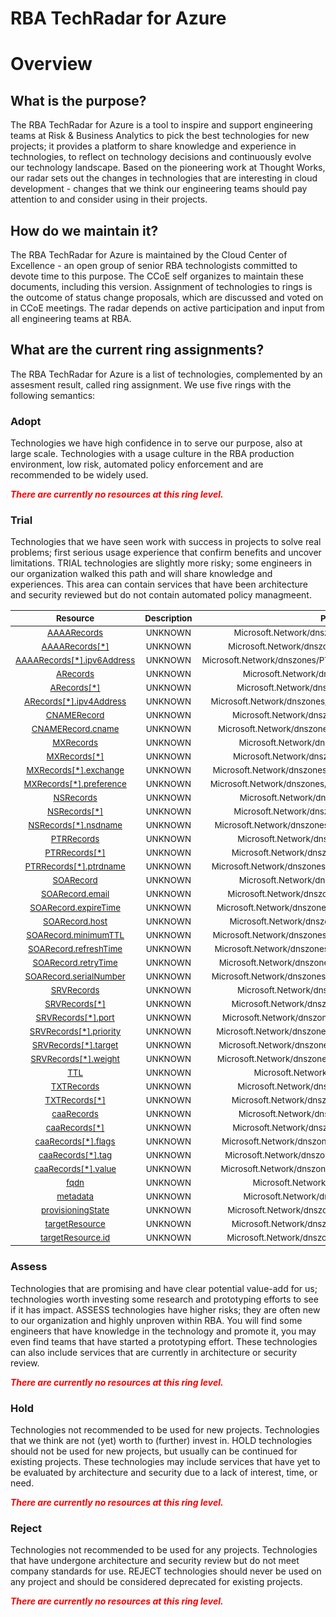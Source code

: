 
RBA TechRadar for Azure
=======================

# Overview

## What is the purpose?


The RBA TechRadar for Azure is a tool to inspire and support engineering teams at Risk & Business Analytics to pick the best technologies for new projects; it provides a platform to share knowledge and experience in technologies, to reflect on technology decisions and continuously evolve our technology landscape.  Based on the pioneering work at Thought Works, our radar sets out the changes in technologies that are interesting in cloud development - changes that we think our engineering teams should pay attention to and consider using in their projects.
## How do we maintain it?


The RBA TechRadar for Azure is maintained by the Cloud Center of Excellence - an open group of senior RBA technologists committed to devote time to this purpose.  The CCoE self organizes to maintain these documents, including this version.  Assignment of technologies to rings is the outcome of status change proposals, which are discussed and voted on in CCoE meetings.  The radar depends on active participation and input from all engineering teams at RBA.
## What are the current ring assignments?


The RBA TechRadar for Azure is a list of technologies, complemented by an assesment result, called ring assignment.  We use five rings with the following semantics:
### Adopt


Technologies we have high confidence in to serve our purpose, also at large scale.  Technologies with a usage culture in the RBA production environment, low risk, automated policy enforcement and are recommended to be widely used.  
  
***<font color="red"> There are currently no resources at this ring level. </font>***
### Trial


Technologies that we have seen work with success in projects to solve real problems;  first serious usage experience that confirm benefits and uncover limitations.  TRIAL technologies are slightly more risky; some engineers in our organization walked this path and will share knowledge and experiences.  This area can contain services that have been architecture and security reviewed but do not contain automated policy managmeent.  

|<sub>Resource</sub>|<sub>Description</sub>|<sub>Path</sub>|<sub>Status</sub>|
| :---: | :---: | :---: | :---: |
|<sub>[AAAARecords](https://github.com/openrba/python-azure-techradar/tree/master/Microsoft.Network/dnszones/PTR/AAAARecords)</sub>|<sub>UNKNOWN</sub>|<sub>Microsoft.Network/dnszones/PTR/AAAARecords</sub>|<sub>TRIAL</sub>|
|<sub>[AAAARecords[*]](https://github.com/openrba/python-azure-techradar/tree/master/Microsoft.Network/dnszones/PTR/AAAARecords[*])</sub>|<sub>UNKNOWN</sub>|<sub>Microsoft.Network/dnszones/PTR/AAAARecords[*]</sub>|<sub>TRIAL</sub>|
|<sub>[AAAARecords[*].ipv6Address](https://github.com/openrba/python-azure-techradar/tree/master/Microsoft.Network/dnszones/PTR/AAAARecords[*].ipv6Address)</sub>|<sub>UNKNOWN</sub>|<sub>Microsoft.Network/dnszones/PTR/AAAARecords[*].ipv6Address</sub>|<sub>TRIAL</sub>|
|<sub>[ARecords](https://github.com/openrba/python-azure-techradar/tree/master/Microsoft.Network/dnszones/PTR/ARecords)</sub>|<sub>UNKNOWN</sub>|<sub>Microsoft.Network/dnszones/PTR/ARecords</sub>|<sub>TRIAL</sub>|
|<sub>[ARecords[*]](https://github.com/openrba/python-azure-techradar/tree/master/Microsoft.Network/dnszones/PTR/ARecords[*])</sub>|<sub>UNKNOWN</sub>|<sub>Microsoft.Network/dnszones/PTR/ARecords[*]</sub>|<sub>TRIAL</sub>|
|<sub>[ARecords[*].ipv4Address](https://github.com/openrba/python-azure-techradar/tree/master/Microsoft.Network/dnszones/PTR/ARecords[*].ipv4Address)</sub>|<sub>UNKNOWN</sub>|<sub>Microsoft.Network/dnszones/PTR/ARecords[*].ipv4Address</sub>|<sub>TRIAL</sub>|
|<sub>[CNAMERecord](https://github.com/openrba/python-azure-techradar/tree/master/Microsoft.Network/dnszones/PTR/CNAMERecord)</sub>|<sub>UNKNOWN</sub>|<sub>Microsoft.Network/dnszones/PTR/CNAMERecord</sub>|<sub>TRIAL</sub>|
|<sub>[CNAMERecord.cname](https://github.com/openrba/python-azure-techradar/tree/master/Microsoft.Network/dnszones/PTR/CNAMERecord.cname)</sub>|<sub>UNKNOWN</sub>|<sub>Microsoft.Network/dnszones/PTR/CNAMERecord.cname</sub>|<sub>TRIAL</sub>|
|<sub>[MXRecords](https://github.com/openrba/python-azure-techradar/tree/master/Microsoft.Network/dnszones/PTR/MXRecords)</sub>|<sub>UNKNOWN</sub>|<sub>Microsoft.Network/dnszones/PTR/MXRecords</sub>|<sub>TRIAL</sub>|
|<sub>[MXRecords[*]](https://github.com/openrba/python-azure-techradar/tree/master/Microsoft.Network/dnszones/PTR/MXRecords[*])</sub>|<sub>UNKNOWN</sub>|<sub>Microsoft.Network/dnszones/PTR/MXRecords[*]</sub>|<sub>TRIAL</sub>|
|<sub>[MXRecords[*].exchange](https://github.com/openrba/python-azure-techradar/tree/master/Microsoft.Network/dnszones/PTR/MXRecords[*].exchange)</sub>|<sub>UNKNOWN</sub>|<sub>Microsoft.Network/dnszones/PTR/MXRecords[*].exchange</sub>|<sub>TRIAL</sub>|
|<sub>[MXRecords[*].preference](https://github.com/openrba/python-azure-techradar/tree/master/Microsoft.Network/dnszones/PTR/MXRecords[*].preference)</sub>|<sub>UNKNOWN</sub>|<sub>Microsoft.Network/dnszones/PTR/MXRecords[*].preference</sub>|<sub>TRIAL</sub>|
|<sub>[NSRecords](https://github.com/openrba/python-azure-techradar/tree/master/Microsoft.Network/dnszones/PTR/NSRecords)</sub>|<sub>UNKNOWN</sub>|<sub>Microsoft.Network/dnszones/PTR/NSRecords</sub>|<sub>TRIAL</sub>|
|<sub>[NSRecords[*]](https://github.com/openrba/python-azure-techradar/tree/master/Microsoft.Network/dnszones/PTR/NSRecords[*])</sub>|<sub>UNKNOWN</sub>|<sub>Microsoft.Network/dnszones/PTR/NSRecords[*]</sub>|<sub>TRIAL</sub>|
|<sub>[NSRecords[*].nsdname](https://github.com/openrba/python-azure-techradar/tree/master/Microsoft.Network/dnszones/PTR/NSRecords[*].nsdname)</sub>|<sub>UNKNOWN</sub>|<sub>Microsoft.Network/dnszones/PTR/NSRecords[*].nsdname</sub>|<sub>TRIAL</sub>|
|<sub>[PTRRecords](https://github.com/openrba/python-azure-techradar/tree/master/Microsoft.Network/dnszones/PTR/PTRRecords)</sub>|<sub>UNKNOWN</sub>|<sub>Microsoft.Network/dnszones/PTR/PTRRecords</sub>|<sub>TRIAL</sub>|
|<sub>[PTRRecords[*]](https://github.com/openrba/python-azure-techradar/tree/master/Microsoft.Network/dnszones/PTR/PTRRecords[*])</sub>|<sub>UNKNOWN</sub>|<sub>Microsoft.Network/dnszones/PTR/PTRRecords[*]</sub>|<sub>TRIAL</sub>|
|<sub>[PTRRecords[*].ptrdname](https://github.com/openrba/python-azure-techradar/tree/master/Microsoft.Network/dnszones/PTR/PTRRecords[*].ptrdname)</sub>|<sub>UNKNOWN</sub>|<sub>Microsoft.Network/dnszones/PTR/PTRRecords[*].ptrdname</sub>|<sub>TRIAL</sub>|
|<sub>[SOARecord](https://github.com/openrba/python-azure-techradar/tree/master/Microsoft.Network/dnszones/PTR/SOARecord)</sub>|<sub>UNKNOWN</sub>|<sub>Microsoft.Network/dnszones/PTR/SOARecord</sub>|<sub>TRIAL</sub>|
|<sub>[SOARecord.email](https://github.com/openrba/python-azure-techradar/tree/master/Microsoft.Network/dnszones/PTR/SOARecord.email)</sub>|<sub>UNKNOWN</sub>|<sub>Microsoft.Network/dnszones/PTR/SOARecord.email</sub>|<sub>TRIAL</sub>|
|<sub>[SOARecord.expireTime](https://github.com/openrba/python-azure-techradar/tree/master/Microsoft.Network/dnszones/PTR/SOARecord.expireTime)</sub>|<sub>UNKNOWN</sub>|<sub>Microsoft.Network/dnszones/PTR/SOARecord.expireTime</sub>|<sub>TRIAL</sub>|
|<sub>[SOARecord.host](https://github.com/openrba/python-azure-techradar/tree/master/Microsoft.Network/dnszones/PTR/SOARecord.host)</sub>|<sub>UNKNOWN</sub>|<sub>Microsoft.Network/dnszones/PTR/SOARecord.host</sub>|<sub>TRIAL</sub>|
|<sub>[SOARecord.minimumTTL](https://github.com/openrba/python-azure-techradar/tree/master/Microsoft.Network/dnszones/PTR/SOARecord.minimumTTL)</sub>|<sub>UNKNOWN</sub>|<sub>Microsoft.Network/dnszones/PTR/SOARecord.minimumTTL</sub>|<sub>TRIAL</sub>|
|<sub>[SOARecord.refreshTime](https://github.com/openrba/python-azure-techradar/tree/master/Microsoft.Network/dnszones/PTR/SOARecord.refreshTime)</sub>|<sub>UNKNOWN</sub>|<sub>Microsoft.Network/dnszones/PTR/SOARecord.refreshTime</sub>|<sub>TRIAL</sub>|
|<sub>[SOARecord.retryTime](https://github.com/openrba/python-azure-techradar/tree/master/Microsoft.Network/dnszones/PTR/SOARecord.retryTime)</sub>|<sub>UNKNOWN</sub>|<sub>Microsoft.Network/dnszones/PTR/SOARecord.retryTime</sub>|<sub>TRIAL</sub>|
|<sub>[SOARecord.serialNumber](https://github.com/openrba/python-azure-techradar/tree/master/Microsoft.Network/dnszones/PTR/SOARecord.serialNumber)</sub>|<sub>UNKNOWN</sub>|<sub>Microsoft.Network/dnszones/PTR/SOARecord.serialNumber</sub>|<sub>TRIAL</sub>|
|<sub>[SRVRecords](https://github.com/openrba/python-azure-techradar/tree/master/Microsoft.Network/dnszones/PTR/SRVRecords)</sub>|<sub>UNKNOWN</sub>|<sub>Microsoft.Network/dnszones/PTR/SRVRecords</sub>|<sub>TRIAL</sub>|
|<sub>[SRVRecords[*]](https://github.com/openrba/python-azure-techradar/tree/master/Microsoft.Network/dnszones/PTR/SRVRecords[*])</sub>|<sub>UNKNOWN</sub>|<sub>Microsoft.Network/dnszones/PTR/SRVRecords[*]</sub>|<sub>TRIAL</sub>|
|<sub>[SRVRecords[*].port](https://github.com/openrba/python-azure-techradar/tree/master/Microsoft.Network/dnszones/PTR/SRVRecords[*].port)</sub>|<sub>UNKNOWN</sub>|<sub>Microsoft.Network/dnszones/PTR/SRVRecords[*].port</sub>|<sub>TRIAL</sub>|
|<sub>[SRVRecords[*].priority](https://github.com/openrba/python-azure-techradar/tree/master/Microsoft.Network/dnszones/PTR/SRVRecords[*].priority)</sub>|<sub>UNKNOWN</sub>|<sub>Microsoft.Network/dnszones/PTR/SRVRecords[*].priority</sub>|<sub>TRIAL</sub>|
|<sub>[SRVRecords[*].target](https://github.com/openrba/python-azure-techradar/tree/master/Microsoft.Network/dnszones/PTR/SRVRecords[*].target)</sub>|<sub>UNKNOWN</sub>|<sub>Microsoft.Network/dnszones/PTR/SRVRecords[*].target</sub>|<sub>TRIAL</sub>|
|<sub>[SRVRecords[*].weight](https://github.com/openrba/python-azure-techradar/tree/master/Microsoft.Network/dnszones/PTR/SRVRecords[*].weight)</sub>|<sub>UNKNOWN</sub>|<sub>Microsoft.Network/dnszones/PTR/SRVRecords[*].weight</sub>|<sub>TRIAL</sub>|
|<sub>[TTL](https://github.com/openrba/python-azure-techradar/tree/master/Microsoft.Network/dnszones/PTR/TTL)</sub>|<sub>UNKNOWN</sub>|<sub>Microsoft.Network/dnszones/PTR/TTL</sub>|<sub>TRIAL</sub>|
|<sub>[TXTRecords](https://github.com/openrba/python-azure-techradar/tree/master/Microsoft.Network/dnszones/PTR/TXTRecords)</sub>|<sub>UNKNOWN</sub>|<sub>Microsoft.Network/dnszones/PTR/TXTRecords</sub>|<sub>TRIAL</sub>|
|<sub>[TXTRecords[*]](https://github.com/openrba/python-azure-techradar/tree/master/Microsoft.Network/dnszones/PTR/TXTRecords[*])</sub>|<sub>UNKNOWN</sub>|<sub>Microsoft.Network/dnszones/PTR/TXTRecords[*]</sub>|<sub>TRIAL</sub>|
|<sub>[caaRecords](https://github.com/openrba/python-azure-techradar/tree/master/Microsoft.Network/dnszones/PTR/caaRecords)</sub>|<sub>UNKNOWN</sub>|<sub>Microsoft.Network/dnszones/PTR/caaRecords</sub>|<sub>TRIAL</sub>|
|<sub>[caaRecords[*]](https://github.com/openrba/python-azure-techradar/tree/master/Microsoft.Network/dnszones/PTR/caaRecords[*])</sub>|<sub>UNKNOWN</sub>|<sub>Microsoft.Network/dnszones/PTR/caaRecords[*]</sub>|<sub>TRIAL</sub>|
|<sub>[caaRecords[*].flags](https://github.com/openrba/python-azure-techradar/tree/master/Microsoft.Network/dnszones/PTR/caaRecords[*].flags)</sub>|<sub>UNKNOWN</sub>|<sub>Microsoft.Network/dnszones/PTR/caaRecords[*].flags</sub>|<sub>TRIAL</sub>|
|<sub>[caaRecords[*].tag](https://github.com/openrba/python-azure-techradar/tree/master/Microsoft.Network/dnszones/PTR/caaRecords[*].tag)</sub>|<sub>UNKNOWN</sub>|<sub>Microsoft.Network/dnszones/PTR/caaRecords[*].tag</sub>|<sub>TRIAL</sub>|
|<sub>[caaRecords[*].value](https://github.com/openrba/python-azure-techradar/tree/master/Microsoft.Network/dnszones/PTR/caaRecords[*].value)</sub>|<sub>UNKNOWN</sub>|<sub>Microsoft.Network/dnszones/PTR/caaRecords[*].value</sub>|<sub>TRIAL</sub>|
|<sub>[fqdn](https://github.com/openrba/python-azure-techradar/tree/master/Microsoft.Network/dnszones/PTR/fqdn)</sub>|<sub>UNKNOWN</sub>|<sub>Microsoft.Network/dnszones/PTR/fqdn</sub>|<sub>TRIAL</sub>|
|<sub>[metadata](https://github.com/openrba/python-azure-techradar/tree/master/Microsoft.Network/dnszones/PTR/metadata)</sub>|<sub>UNKNOWN</sub>|<sub>Microsoft.Network/dnszones/PTR/metadata</sub>|<sub>TRIAL</sub>|
|<sub>[provisioningState](https://github.com/openrba/python-azure-techradar/tree/master/Microsoft.Network/dnszones/PTR/provisioningState)</sub>|<sub>UNKNOWN</sub>|<sub>Microsoft.Network/dnszones/PTR/provisioningState</sub>|<sub>TRIAL</sub>|
|<sub>[targetResource](https://github.com/openrba/python-azure-techradar/tree/master/Microsoft.Network/dnszones/PTR/targetResource)</sub>|<sub>UNKNOWN</sub>|<sub>Microsoft.Network/dnszones/PTR/targetResource</sub>|<sub>TRIAL</sub>|
|<sub>[targetResource.id](https://github.com/openrba/python-azure-techradar/tree/master/Microsoft.Network/dnszones/PTR/targetResource.id)</sub>|<sub>UNKNOWN</sub>|<sub>Microsoft.Network/dnszones/PTR/targetResource.id</sub>|<sub>TRIAL</sub>|

### Assess


Technologies that are promising and have clear potential value-add for us; technologies worth investing some research and prototyping efforts to see if it has impact.  ASSESS technologies have higher risks;  they are often new to our organization and highly unproven within RBA.  You will find some engineers that have knowledge in the technology and promote it, you may even find teams that have started a prototyping effort.  These technologies can also include services that are currently in architecture or security review.  
  
***<font color="red"> There are currently no resources at this ring level. </font>***
### Hold


Technologies not recommended to be used for new projects. Technologies that we think are not (yet) worth to (further) invest in.  HOLD technologies should not be used for new projects, but usually can be continued for existing projects.  These technologies may include services that have yet to be evaluated by architecture and security due to a lack of interest, time, or need.  
  
***<font color="red"> There are currently no resources at this ring level. </font>***
### Reject


Technologies not recommended to be used for any projects. Technologies that have undergone architecture and security review but do not meet company standards for use.  REJECT technologies should never be used on any project and should be considered deprecated for existing projects.  
  
***<font color="red"> There are currently no resources at this ring level. </font>***